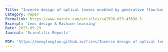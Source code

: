 ```yaml
---
Title: "Inverse design of optical lenses enabled by generative flow-based invertible neural networks"
Category: Paper
Permalink: https://www.nature.com/articles/s41598-023-43698-3
Excerpt: 'Lens design & Machine learning'
Date: 2023-09-29
Journal: 'Scientific Reports'

PDF: 'https://menglongluo.github.io/files/Inverse design of optical lenses enabled by generative flow-based invertible neural networks.pdf'
---
```

